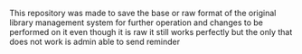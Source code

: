 This repository was made to save the base or raw format of the original library management system for further operation and changes to be performed on it even though it is raw it still works perfectly but the only 
that does not work is admin able to send reminder 
